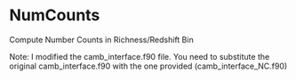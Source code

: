 # NumCounts
Compute Number Counts in Richness/Redshift Bin

Note: I modified the camb_interface.f90 file. You need to substitute the original camb_interface.f90 with the one provided (camb_interface_NC.f90)
